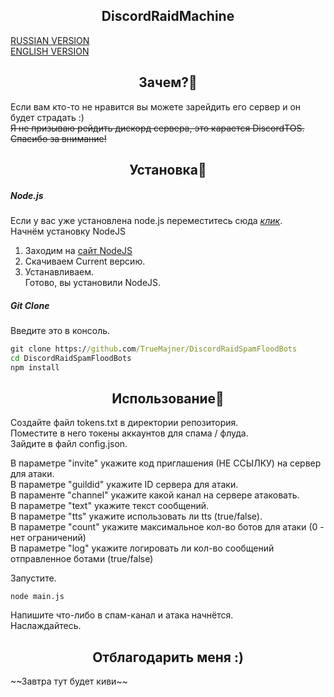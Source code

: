 <h2 align="center">DiscordRaidMachine</h2> 

[RUSSIAN VERSION](https://github.com/TrueMajner/DiscordRaidSpamFloodBots/blob/master/README.md)  
[ENGLISH VERSION](https://github.com/TrueMajner/DiscordRaidSpamFloodBots/blob/master/README-EN.md)  
  
<h2 align="center">Зачем?🤔</h2> 

Если вам кто-то не нравится вы можете зарейдить его сервер и он будет страдать :)  
~~Я не призываю рейдить дискорд сервера, это карается DiscordTOS. Спасибо за внимание!~~  

<h2 align="center">Установка🔧</h2> 

##### Node.js
Если у вас уже установлена node.js переместитесь сюда [*клик*](https://github.com/TrueMajner/DiscordRaidSpamFloodBots/blob/master/README.md#git-clone).  
Начнём установку NodeJS  
1. Заходим на [сайт NodeJS](https://nodejs.org/en/)  
2. Скачиваем Current версию.  
3. Устанавливаем.  
Готово, вы установили NodeJS.  

##### Git Clone
Введите это в консоль. 
```cmd
git clone https://github.com/TrueMajner/DiscordRaidSpamFloodBots
cd DiscordRaidSpamFloodBots
npm install
```

<h2 align="center">Использование🏁</h2> 

Создайте файл tokens.txt в директории репозитория.  
Поместите в него токены аккаунтов для спама / флуда.  
Зайдите в файл config.json.  
  
В параметре "invite" укажите код приглашения (НЕ ССЫЛКУ) на сервер для атаки.  
В параметре "guildid" укажите ID сервера для атаки.  
В параменте "channel" укажите какой канал на сервере атаковать.  
В параметре "text" укажите текст сообщений.  
В параметре "tts" укажите использовать ли tts (true/false).  
В параметре "count" укажите максимальное кол-во ботов для атаки (0 - нет ограничений)  
В параметре "log" укажите логировать ли кол-во сообщений отправленное ботами (true/false)  
  
Запустите.  
```node
node main.js
```
Напишите что-либо в спам-канал и атака начнётся.  
Наслаждайтесь.  

<h2 align="center">Отблагодарить меня :)</h2> 
~~Завтра тут будет киви~~


